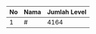 | No | Nama            | Jumlah Level |
|----|-----------------|--------------|
| 1  | #    |    4164        |
